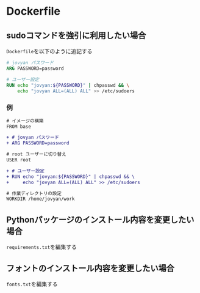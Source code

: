 # Dockerfile

## sudoコマンドを強引に利用したい場合

`Dockerfile`を以下のように追記する

```Dockerfile
# jovyan パスワード
ARG PASSWORD=password

# ユーザー設定
RUN echo "jovyan:${PASSWORD}" | chpasswd && \
    echo "jovyan ALL=(ALL) ALL" >> /etc/sudoers
```

### 例

```diff 
# イメージの構築
FROM base

+ # jovyan パスワード
+ ARG PASSWORD=password

# root ユーザーに切り替え
USER root

+ # ユーザー設定
+ RUN echo "jovyan:${PASSWORD}" | chpasswd && \
+     echo "jovyan ALL=(ALL) ALL" >> /etc/sudoers

# 作業ディレクトリの設定
WORKDIR /home/jovyan/work
```

## Pythonパッケージのインストール内容を変更したい場合

`requirements.txt`を編集する

## フォントのインストール内容を変更したい場合

`fonts.txt`を編集する
